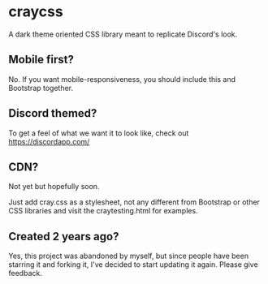 # craycss
A dark theme oriented CSS library meant to replicate Discord's look.

## Mobile first? 
No. If you want mobile-responsiveness, you should include this and Bootstrap together.

## Discord themed?
To get a feel of what we want it to look like, check out https://discordapp.com/

## CDN?
Not yet but hopefully soon.

Just add cray.css as a stylesheet, not any different from Bootstrap or other CSS libraries and visit the craytesting.html for examples.

## Created 2 years ago?
Yes, this project was abandoned by myself, but since people have been starring it and forking it, I've decided to start updating it again. Please give feedback.
